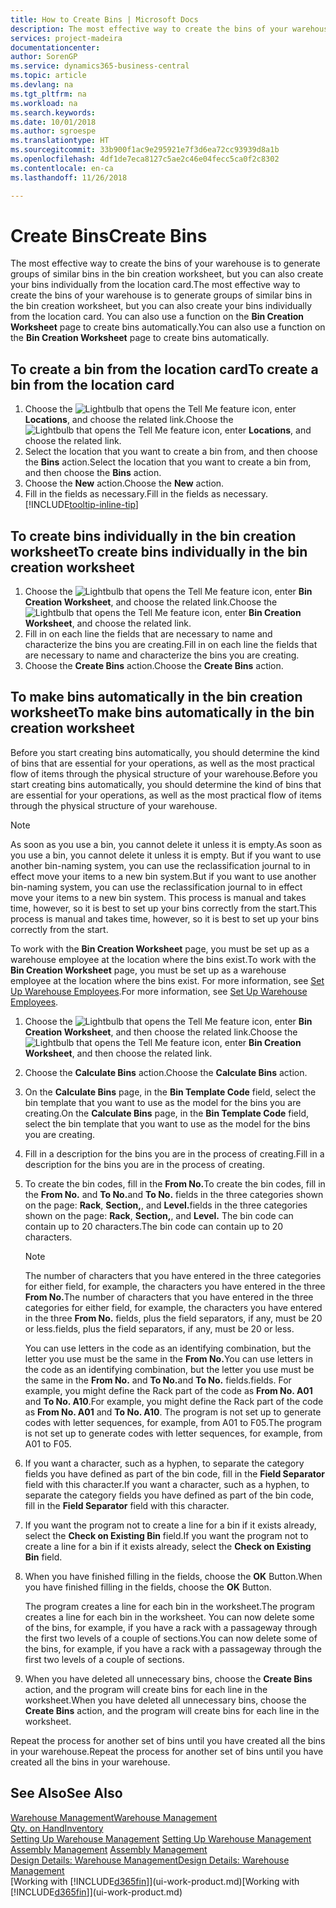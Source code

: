 ```yaml
---
title: How to Create Bins | Microsoft Docs
description: The most effective way to create the bins of your warehouse is to generate groups of similar bins in the bin creation worksheet, but you can also create your bins individually.
services: project-madeira
documentationcenter: 
author: SorenGP
ms.service: dynamics365-business-central
ms.topic: article
ms.devlang: na
ms.tgt_pltfrm: na
ms.workload: na
ms.search.keywords: 
ms.date: 10/01/2018
ms.author: sgroespe
ms.translationtype: HT
ms.sourcegitcommit: 33b900f1ac9e295921e7f3d6ea72cc93939d8a1b
ms.openlocfilehash: 4df1de7eca8127c5ae2c46e04fecc5ca0f2c8302
ms.contentlocale: en-ca
ms.lasthandoff: 11/26/2018

---
```

# <a name="create-bins"></a><span data-ttu-id="43e8c-103">Create Bins</span><span class="sxs-lookup"><span data-stu-id="43e8c-103">Create Bins</span></span>
<span data-ttu-id="43e8c-104">The most effective way to create the bins of your warehouse is to generate groups of similar bins in the bin creation worksheet, but you can also create your bins individually from the location card.</span><span class="sxs-lookup"><span data-stu-id="43e8c-104">The most effective way to create the bins of your warehouse is to generate groups of similar bins in the bin creation worksheet, but you can also create your bins individually from the location card.</span></span> <span data-ttu-id="43e8c-105">You can also use a function on the **Bin Creation Worksheet** page to create bins automatically.</span><span class="sxs-lookup"><span data-stu-id="43e8c-105">You can also use a function on the **Bin Creation Worksheet** page to create bins automatically.</span></span>  

## <a name="to-create-a-bin-from-the-location-card"></a><span data-ttu-id="43e8c-106">To create a bin from the location card</span><span class="sxs-lookup"><span data-stu-id="43e8c-106">To create a bin from the location card</span></span>  
1.  <span data-ttu-id="43e8c-107">Choose the ![Lightbulb that opens the Tell Me feature](media/ui-search/search_small.png "Tell me what you want to do") icon, enter **Locations**, and choose the related link.</span><span class="sxs-lookup"><span data-stu-id="43e8c-107">Choose the ![Lightbulb that opens the Tell Me feature](media/ui-search/search_small.png "Tell me what you want to do") icon, enter **Locations**, and choose the related link.</span></span>  
2.  <span data-ttu-id="43e8c-108">Select the location that you want to create a bin from, and then choose the **Bins** action.</span><span class="sxs-lookup"><span data-stu-id="43e8c-108">Select the location that you want to create a bin from, and then choose the **Bins** action.</span></span>  
3. <span data-ttu-id="43e8c-109">Choose the **New** action.</span><span class="sxs-lookup"><span data-stu-id="43e8c-109">Choose the **New** action.</span></span>
4. <span data-ttu-id="43e8c-110">Fill in the fields as necessary.</span><span class="sxs-lookup"><span data-stu-id="43e8c-110">Fill in the fields as necessary.</span></span> [!INCLUDE[tooltip-inline-tip](includes/tooltip-inline-tip_md.md)]  

## <a name="to-create-bins-individually-in-the-bin-creation-worksheet"></a><span data-ttu-id="43e8c-111">To create bins individually in the bin creation worksheet</span><span class="sxs-lookup"><span data-stu-id="43e8c-111">To create bins individually in the bin creation worksheet</span></span>  
1.  <span data-ttu-id="43e8c-112">Choose the ![Lightbulb that opens the Tell Me feature](media/ui-search/search_small.png "Tell me what you want to do") icon, enter **Bin Creation Worksheet**, and choose the related link.</span><span class="sxs-lookup"><span data-stu-id="43e8c-112">Choose the ![Lightbulb that opens the Tell Me feature](media/ui-search/search_small.png "Tell me what you want to do") icon, enter **Bin Creation Worksheet**, and choose the related link.</span></span>  
2.  <span data-ttu-id="43e8c-113">Fill in on each line the fields that are necessary to name and characterize the bins you are creating.</span><span class="sxs-lookup"><span data-stu-id="43e8c-113">Fill in on each line the fields that are necessary to name and characterize the bins you are creating.</span></span>  
3.  <span data-ttu-id="43e8c-114">Choose the **Create Bins** action.</span><span class="sxs-lookup"><span data-stu-id="43e8c-114">Choose the **Create Bins** action.</span></span>  

## <a name="to-make-bins-automatically-in-the-bin-creation-worksheet"></a><span data-ttu-id="43e8c-115">To make bins automatically in the bin creation worksheet</span><span class="sxs-lookup"><span data-stu-id="43e8c-115">To make bins automatically in the bin creation worksheet</span></span>  
<span data-ttu-id="43e8c-116">Before you start creating bins automatically, you should determine the kind of bins that are essential for your operations, as well as the most practical flow of items through the physical structure of your warehouse.</span><span class="sxs-lookup"><span data-stu-id="43e8c-116">Before you start creating bins automatically, you should determine the kind of bins that are essential for your operations, as well as the most practical flow of items through the physical structure of your warehouse.</span></span>  

> [!NOTE]  
>  <span data-ttu-id="43e8c-117">As soon as you use a bin, you cannot delete it unless it is empty.</span><span class="sxs-lookup"><span data-stu-id="43e8c-117">As soon as you use a bin, you cannot delete it unless it is empty.</span></span> <span data-ttu-id="43e8c-118">But if you want to use another bin-naming system, you can use the reclassification journal to in effect move your items to a new bin system.</span><span class="sxs-lookup"><span data-stu-id="43e8c-118">But if you want to use another bin-naming system, you can use the reclassification journal to in effect move your items to a new bin system.</span></span> <span data-ttu-id="43e8c-119">This process is manual and takes time, however, so it is best to set up your bins correctly from the start.</span><span class="sxs-lookup"><span data-stu-id="43e8c-119">This process is manual and takes time, however, so it is best to set up your bins correctly from the start.</span></span>  

<span data-ttu-id="43e8c-120">To work with the **Bin Creation Worksheet** page, you must be set up as a warehouse employee at the location where the bins exist.</span><span class="sxs-lookup"><span data-stu-id="43e8c-120">To work with the **Bin Creation Worksheet** page, you must be set up as a warehouse employee at the location where the bins exist.</span></span> <span data-ttu-id="43e8c-121">For more information, see [Set Up Warehouse Employees](warehouse-how-to-set-up-warehouse-employees.md).</span><span class="sxs-lookup"><span data-stu-id="43e8c-121">For more information, see [Set Up Warehouse Employees](warehouse-how-to-set-up-warehouse-employees.md).</span></span>    

1.  <span data-ttu-id="43e8c-122">Choose the ![Lightbulb that opens the Tell Me feature](media/ui-search/search_small.png "Tell me what you want to do") icon, enter **Bin Creation Worksheet**, and then choose the related link.</span><span class="sxs-lookup"><span data-stu-id="43e8c-122">Choose the ![Lightbulb that opens the Tell Me feature](media/ui-search/search_small.png "Tell me what you want to do") icon, enter **Bin Creation Worksheet**, and then choose the related link.</span></span>  
2.  <span data-ttu-id="43e8c-123">Choose the **Calculate Bins** action.</span><span class="sxs-lookup"><span data-stu-id="43e8c-123">Choose the **Calculate Bins** action.</span></span>
3. <span data-ttu-id="43e8c-124">On the **Calculate Bins** page, in the **Bin Template Code** field, select the bin template that you want to use as the model for the bins you are creating.</span><span class="sxs-lookup"><span data-stu-id="43e8c-124">On the **Calculate Bins** page, in the **Bin Template Code** field, select the bin template that you want to use as the model for the bins you are creating.</span></span>
4.  <span data-ttu-id="43e8c-125">Fill in a description for the bins you are in the process of creating.</span><span class="sxs-lookup"><span data-stu-id="43e8c-125">Fill in a description for the bins you are in the process of creating.</span></span>  
5.  <span data-ttu-id="43e8c-126">To create the bin codes, fill in the **From No.**</span><span class="sxs-lookup"><span data-stu-id="43e8c-126">To create the bin codes, fill in the **From No.**</span></span> <span data-ttu-id="43e8c-127">and **To No.**</span><span class="sxs-lookup"><span data-stu-id="43e8c-127">and **To No.**</span></span> <span data-ttu-id="43e8c-128">fields in the three categories shown on the page: **Rack**, **Section,**, and **Level.**</span><span class="sxs-lookup"><span data-stu-id="43e8c-128">fields in the three categories shown on the page: **Rack**, **Section,**, and **Level.**</span></span> <span data-ttu-id="43e8c-129">The bin code can contain up to 20 characters.</span><span class="sxs-lookup"><span data-stu-id="43e8c-129">The bin code can contain up to 20 characters.</span></span>  

    > [!NOTE]  
    >  <span data-ttu-id="43e8c-130">The number of characters that you have entered in the three categories for either field, for example, the characters you have entered in the three **From No.**</span><span class="sxs-lookup"><span data-stu-id="43e8c-130">The number of characters that you have entered in the three categories for either field, for example, the characters you have entered in the three **From No.**</span></span> <span data-ttu-id="43e8c-131">fields, plus the field separators, if any, must be 20 or less.</span><span class="sxs-lookup"><span data-stu-id="43e8c-131">fields, plus the field separators, if any, must be 20 or less.</span></span>  

     <span data-ttu-id="43e8c-132">You can use letters in the code as an identifying combination, but the letter you use must be the same in the **From No.**</span><span class="sxs-lookup"><span data-stu-id="43e8c-132">You can use letters in the code as an identifying combination, but the letter you use must be the same in the **From No.**</span></span> <span data-ttu-id="43e8c-133">and **To No.**</span><span class="sxs-lookup"><span data-stu-id="43e8c-133">and **To No.**</span></span> <span data-ttu-id="43e8c-134">fields.</span><span class="sxs-lookup"><span data-stu-id="43e8c-134">fields.</span></span> <span data-ttu-id="43e8c-135">For example, you might define the Rack part of the code as **From No. A01** and **To No. A10**.</span><span class="sxs-lookup"><span data-stu-id="43e8c-135">For example, you might define the Rack part of the code as **From No. A01** and **To No. A10**.</span></span> <span data-ttu-id="43e8c-136">The program is not set up to generate codes with letter sequences, for example, from A01 to F05.</span><span class="sxs-lookup"><span data-stu-id="43e8c-136">The program is not set up to generate codes with letter sequences, for example, from A01 to F05.</span></span>  

6.  <span data-ttu-id="43e8c-137">If you want a character, such as a hyphen, to separate the category fields you have defined as part of the bin code, fill in the **Field Separator** field with this character.</span><span class="sxs-lookup"><span data-stu-id="43e8c-137">If you want a character, such as a hyphen, to separate the category fields you have defined as part of the bin code, fill in the **Field Separator** field with this character.</span></span>  
7.  <span data-ttu-id="43e8c-138">If you want the program not to create a line for a bin if it exists already, select the **Check on Existing Bin** field.</span><span class="sxs-lookup"><span data-stu-id="43e8c-138">If you want the program not to create a line for a bin if it exists already, select the **Check on Existing Bin** field.</span></span>  
8. <span data-ttu-id="43e8c-139">When you have finished filling in the fields, choose the **OK** Button.</span><span class="sxs-lookup"><span data-stu-id="43e8c-139">When you have finished filling in the fields, choose the **OK** Button.</span></span>

    <span data-ttu-id="43e8c-140">The program creates a line for each bin in the worksheet.</span><span class="sxs-lookup"><span data-stu-id="43e8c-140">The program creates a line for each bin in the worksheet.</span></span> <span data-ttu-id="43e8c-141">You can now delete some of the bins, for example, if you have a rack with a passageway through the first two levels of a couple of sections.</span><span class="sxs-lookup"><span data-stu-id="43e8c-141">You can now delete some of the bins, for example, if you have a rack with a passageway through the first two levels of a couple of sections.</span></span>  

9. <span data-ttu-id="43e8c-142">When you have deleted all unnecessary bins, choose the **Create Bins** action, and the program will create bins for each line in the worksheet.</span><span class="sxs-lookup"><span data-stu-id="43e8c-142">When you have deleted all unnecessary bins, choose the **Create Bins** action, and the program will create bins for each line in the worksheet.</span></span>  

<span data-ttu-id="43e8c-143">Repeat the process for another set of bins until you have created all the bins in your warehouse.</span><span class="sxs-lookup"><span data-stu-id="43e8c-143">Repeat the process for another set of bins until you have created all the bins in your warehouse.</span></span>  

## <a name="see-also"></a><span data-ttu-id="43e8c-144">See Also</span><span class="sxs-lookup"><span data-stu-id="43e8c-144">See Also</span></span>  
[<span data-ttu-id="43e8c-145">Warehouse Management</span><span class="sxs-lookup"><span data-stu-id="43e8c-145">Warehouse Management</span></span>](warehouse-manage-warehouse.md)  
[<span data-ttu-id="43e8c-146">Qty. on Hand</span><span class="sxs-lookup"><span data-stu-id="43e8c-146">Inventory</span></span>](inventory-manage-inventory.md)  
<span data-ttu-id="43e8c-147">[Setting Up Warehouse Management](warehouse-setup-warehouse.md)   </span><span class="sxs-lookup"><span data-stu-id="43e8c-147">[Setting Up Warehouse Management](warehouse-setup-warehouse.md)   </span></span>  
<span data-ttu-id="43e8c-148">[Assembly Management](assembly-assemble-items.md)  </span><span class="sxs-lookup"><span data-stu-id="43e8c-148">[Assembly Management](assembly-assemble-items.md)  </span></span>  
[<span data-ttu-id="43e8c-149">Design Details: Warehouse Management</span><span class="sxs-lookup"><span data-stu-id="43e8c-149">Design Details: Warehouse Management</span></span>](design-details-warehouse-management.md)  
<span data-ttu-id="43e8c-150">[Working with [!INCLUDE[d365fin](includes/d365fin_md.md)]](ui-work-product.md)</span><span class="sxs-lookup"><span data-stu-id="43e8c-150">[Working with [!INCLUDE[d365fin](includes/d365fin_md.md)]](ui-work-product.md)</span></span>

